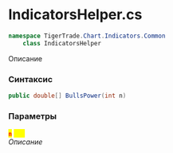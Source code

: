 
# IndicatorsHelper.cs
```csharp
namespace TigerTrade.Chart.Indicators.Common  
    class IndicatorsHelper
```

Описание

### Синтаксис
```csharp
public double[] BullsPower(int n)
```

### Параметры  
<mark style="color:red;">**`n`**</mark> <mark style="color:yellow;">`int`</mark>  
 *Описание*  
  

                    
                    